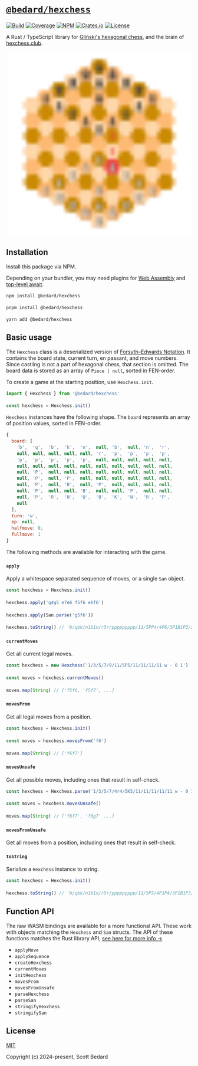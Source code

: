 # [`@bedard/hexchess`](https://github.com/scottbedard/hexchess.rs)

[![Build](https://github.com/scottbedard/hexchess.rs/actions/workflows/build.yml/badge.svg)](https://github.com/scottbedard/hexchess.rs/actions/workflows/build.yml)
[![Coverage](https://codecov.io/gh/scottbedard/hexchess.rs/graph/badge.svg?token=uHmFqhQDps)](https://codecov.io/gh/scottbedard/hexchess.rs)
[![NPM](https://img.shields.io/npm/v/%40bedard%2Fhexchess?logo=javascript&logoColor=%23f7df1e)](https://www.npmjs.com/package/@bedard/hexchess)
[![Crates.io](https://img.shields.io/crates/v/hexchess?logo=rust&logoColor=%23f74c00&label=cargo)](https://crates.io/crates/hexchess)
[![License](https://img.shields.io/badge/license-MIT-blue)](https://github.com/scottbedard/hexchess.rs/blob/main/LICENSE)

A Rust / TypeScript library for [Gliński's hexagonal chess](https://en.wikipedia.org/wiki/Hexagonal_chess#Gli%C5%84ski's_hexagonal_chess), and the brain of [hexchess.club](https://hexchess.club).

<p align="center">
  <a href="https://hexchess.club">
    <img src="assets/hexchess.svg" width="500" />
  </a>
</p>

## Installation

Install this package via NPM.

Depending on your bundler, you may need plugins for [Web Assembly](https://developer.mozilla.org/en-US/docs/WebAssembly) and [top-level await](https://developer.mozilla.org/en-US/docs/Web/JavaScript/Reference/Operators/await#top_level_await).

```
npm install @bedard/hexchess

pnpm install @bedard/hexchess

yarn add @bedard/hexchess
```

## Basic usage

The `Hexchess` class is a deserialized version of [Forsyth–Edwards Notation](https://en.wikipedia.org/wiki/Forsyth%E2%80%93Edwards_Notation). It contains the board state, current turn, en passant, and move numbers. Since castling is not a part of hexagonal chess, that section is omitted. The board data is stored as an array of `Piece | null`, sorted in FEN-order.

To create a game at the starting position, use `Hexchess.init`. 

```js
import { Hexchess } from '@bedard/hexchess'

const hexchess = Hexchess.init()
```

`Hexchess` instances have the following shape. The `board` represents an array of position values, sorted in FEN-order.

```js
{
  board: [
    'b',  'q',  'b',  'k',  'n',  null, 'b',  null, 'n',  'r',
    null, null, null, null, null, 'r',  'p',  'p',  'p',  'p',
    'p',  'p',  'p',  'p',  'p',  null, null, null, null, null,
    null, null, null, null, null, null, null, null, null, null,
    null, 'P',  null, null, null, null, null, null, null, null,
    null, 'P',  null, 'P',  null, null, null, null, null, null,
    null, 'P',  null, 'B',  null, 'P',  null, null, null, null,
    null, 'P',  null, null, 'B',  null, null, 'P',  null, null,
    null, 'P',  'R',  'N',  'Q',  'B',  'K',  'N',  'R',  'P',
    null
  ],
  turn: 'w',
  ep: null,
  halfmove: 0,
  fullmove: 1
}
```

The following methods are available for interacting with the game.

#### `apply`

Apply a whitespace separated sequence of moves, or a single `San` object.

```ts
const hexchess = Hexchess.init()

hexchess.apply('g4g5 e7e6 f5f6 e6f6')

hexchess.apply(San.parse('g5f6'))

hexchess.toString() // 'b/qbk/n1b1n/r5r/ppppppppp/11/5PP4/4P6/3P1B1P3/2P2B2P2/1PRNQBKNRP1 b - 0 1'
```

#### `currentMoves`

Get all current legal moves.

```ts
const hexchess = new Hexchess('1/3/5/7/9/11/5P5/11/11/11/11 w - 0 1')

const moves = hexchess.currentMoves()

moves.map(String) // ['f5f6, 'f5f7', ...]
```

#### `movesFrom`

Get all legal moves from a position.

```js
const hexchess = Hexchess.init()

const moves = hexchess.movesFrom('f6')

moves.map(String) // ['f6f7']
```

#### `movesUnsafe`

Get all possible moves, including ones that result in self-check.

```ts
const hexchess = Hexchess.parse('1/3/5/7/4r4/5K5/11/11/11/11/11 w - 0 1')

const moves = hexchess.movesUnsafe()

moves.map(String) // ['f6f7', 'f6g7' ...]
```

#### `movesFromUnsafe`

Get all moves from a position, including ones that result in self-check.

#### `toString`

Serialize a `Hexchess` instance to string.

```ts
const hexchess = Hexchess.init()

hexchess.toString() // 'b/qbk/n1b1n/r5r/ppppppppp/11/5P5/4P1P4/3P1B1P3/2P2B2P2/1PRNQBKNRP1 w - 0 1'
```

## Function API

The raw WASM bindings are available for a more functional API. These work with objects matching the `Hexchess` and `San` structs. The API of these functions matches the Rust library API, [see here for more info &rarr;](https://github.com/scottbedard/hexchess/blob/main/src/lib.rs)

- `applyMove`
- `applySequence`
- `createHexchess`
- `currentMoves`
- `initHexchess`
- `movesFrom`
- `movesFromUnsafe`
- `parseHexchess`
- `parseSan`
- `stringifyHexchess`
- `stringifySan`

## License

[MIT](https://github.com/scottbedard/hexchess.rs/blob/main/LICENSE)

Copyright (c) 2024-present, Scott Bedard
